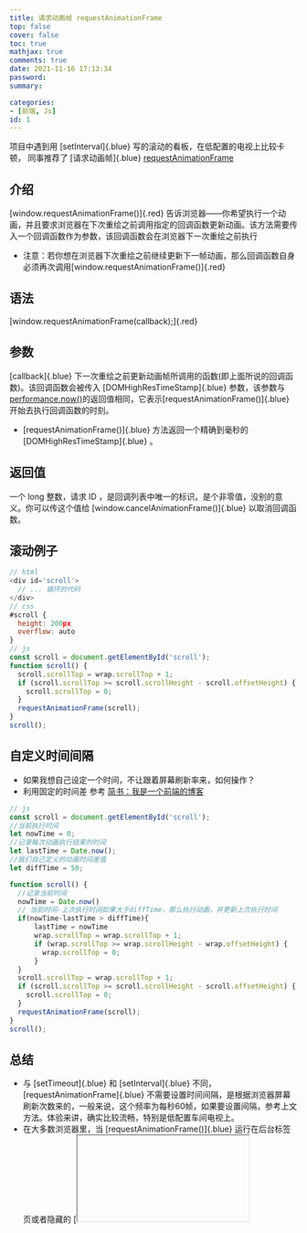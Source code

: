 ```yaml
---
title: 请求动画帧 requestAnimationFrame
top: false
cover: false
toc: true
mathjax: true
comments: true
date: 2021-11-16 17:13:34
password:
summary:

categories:
- [前端, Js]
id: 1
---
```

项目中遇到用 [setInterval]{.blue} 写的滚动的看板，在低配置的电视上比较卡顿， 同事推荐了 [请求动画帧]{.blue} [requestAnimationFrame](https://developer.mozilla.org/zh-CN/docs/Web/API/Window/requestAnimationFrame)
<!-- More -->
## 介绍
[window.requestAnimationFrame()]{.red} 告诉浏览器——你希望执行一个动画，并且要求浏览器在下次重绘之前调用指定的回调函数更新动画。该方法需要传入一个回调函数作为参数，该回调函数会在浏览器下一次重绘之前执行
* 注意：若你想在浏览器下次重绘之前继续更新下一帧动画，那么回调函数自身必须再次调用[window.requestAnimationFrame()]{.red}

## 语法
[window.requestAnimationFrame(callback);]{.red}

## 参数
[callback]{.blue}
下一次重绘之前更新动画帧所调用的函数(即上面所说的回调函数)。该回调函数会被传入 [DOMHighResTimeStamp]{.blue} 参数，该参数与[performance.now()](https://developer.mozilla.org/zh-CN/docs/Web/API/Performance/now)的返回值相同，它表示[requestAnimationFrame()]{.blue} 开始去执行回调函数的时刻。
* [requestAnimationFrame()]{.blue} 方法返回一个精确到毫秒的 [DOMHighResTimeStamp]{.blue} 。

## 返回值
一个 long 整数，请求 ID ，是回调列表中唯一的标识。是个非零值，没别的意义。你可以传这个值给 [window.cancelAnimationFrame()]{.blue} 以取消回调函数。

## 滚动例子
```js 代码
// html
<div id='scroll'>
  // ... 循环的代码
</div>
// css
#scroll {
  height: 200px
  overflow: auto 
}
// js
const scroll = document.getElementById('scroll');
function scroll() {
  scroll.scrollTop = wrap.scrollTop + 1;
  if (scroll.scrollTop >= scroll.scrollHeight - scroll.offsetHeight) {
    scroll.scrollTop = 0;
  }
  requestAnimationFrame(scroll);
}
scroll();

```
## 自定义时间间隔 
* 如果我想自己设定一个时间，不让跟着屏幕刷新率来，如何操作？
* 利用固定的时间差 参考 [简书：我是一个前端的博客](https://www.jianshu.com/p/fa5512dfb4f5)
```js 代码
// js
const scroll = document.getElementById('scroll');
//当前执行时间
let nowTime = 0;
//记录每次动画执行结束的时间
let lastTime = Date.now();
//我们自己定义的动画时间差值
let diffTime = 50;

function scroll() {
  //记录当前时间
  nowTime = Date.now()
  // 当前时间-上次执行时间如果大于diffTime，那么执行动画，并更新上次执行时间
  if(nowTime-lastTime > diffTime){
      lastTime = nowTime
      wrap.scrollTop = wrap.scrollTop + 1;
      if (wrap.scrollTop >= wrap.scrollHeight - wrap.offsetHeight) {
        wrap.scrollTop = 0;
      }
  }
  scroll.scrollTop = wrap.scrollTop + 1;
  if (scroll.scrollTop >= scroll.scrollHeight - scroll.offsetHeight) {
    scroll.scrollTop = 0;
  }
  requestAnimationFrame(scroll);
}
scroll();
```
## 总结
* 与 [setTimeout]{.blue} 和 [setInterval]{.blue} 不同，[requestAnimationFrame]{.blue} 不需要设置时间间隔，是根据浏览器屏幕刷新次数来的，一般来说，这个频率为每秒60帧，如果要设置间隔，参考上文方法。体验来讲，确实比较流畅，特别是低配置车间电视上。
* 在大多数浏览器里，当 [requestAnimationFrame()]{.blue} 运行在后台标签页或者隐藏的 [<iframe>]{.blue} 里时，[requestAnimationFrame()]{.blue} 会被暂停调用以提升性能和电池寿命。
* 存在兼容问题，其他浏览器需要加前缀。

[:heart:筱何仔]{.label .danger}
